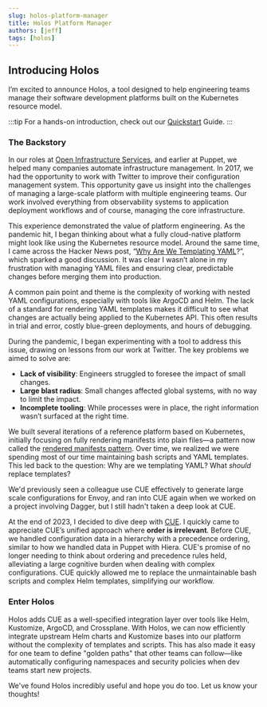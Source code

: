 ```yaml
---
slug: holos-platform-manager
title: Holos Platform Manager
authors: [jeff]
tags: [holos]
---
```


## Introducing Holos

I’m excited to announce Holos, a tool designed to help engineering teams
manage their software development platforms built on the Kubernetes resource
model.

:::tip
For a hands-on introduction, check out our [Quickstart] Guide.
:::

### The Backstory

In our roles at [Open Infrastructure Services], and earlier at Puppet, we helped
many companies automate infrastructure management. In 2017, we had the
opportunity to work with Twitter to improve their configuration management
system.  This opportunity gave us insight into the challenges of managing a
large-scale platform with multiple engineering teams. Our work involved
everything from observability systems to application deployment workflows and of
course, managing the core infrastructure.

This experience demonstrated the value of platform engineering. As the pandemic
hit, I began thinking about what a fully cloud-native platform might look like
using the Kubernetes resource model. Around the same time, I came across the
Hacker News post, “[Why Are We Templating YAML]?”, which sparked a good
discussion. It was clear I wasn’t alone in my frustration with managing YAML
files and ensuring clear, predictable changes before merging them into
production.

A common pain point and theme is the complexity of working with nested YAML
configurations, especially with tools like ArgoCD and Helm. The lack of a
standard for rendering YAML templates makes it difficult to see what changes are
actually being applied to the Kubernetes API. This often results in trial and
error, costly blue-green deployments, and hours of debugging.

During the pandemic, I began experimenting with a tool to address this issue,
drawing on lessons from our work at Twitter. The key problems we aimed to solve
are:

- **Lack of visibility**: Engineers struggled to foresee the impact of small changes.
- **Large blast radius**: Small changes affected global systems, with no way to limit the impact.
- **Incomplete tooling**: While processes were in place, the right information wasn’t surfaced at the right time.

We built several iterations of a reference platform based on Kubernetes,
initially focusing on fully rendering manifests into plain files—a pattern now
called the [rendered manifests pattern]. Over time, we realized we were spending
most of our time maintaining bash scripts and YAML templates. This led back to
the question: Why are we templating YAML? What _should_ replace templates?

We'd previously seen a colleague use CUE effectively to generate large scale
configurations for Envoy, and ran into CUE again when we worked on a project
involving Dagger, but I still hadn't taken a deep look at CUE.

At the end of 2023, I decided to dive deep with [CUE].  I quickly came to
appreciate CUE’s unified approach where **order is irrelevant**.  Before CUE, we
handled configuration data in a hierarchy with a precedence ordering, similar to
how we handled data in Puppet with Hiera.  CUE's promise of no longer needing to
think about ordering and precedence rules held, alleviating a large cognitive
burden when dealing with complex configurations. CUE quickly allowed me to
replace the unmaintainable bash scripts and complex Helm templates, simplifying
our workflow.

### Enter Holos

Holos adds CUE as a well-specified integration layer over tools like Helm,
Kustomize, ArgoCD, and Crossplane. With Holos, we can now efficiently integrate
upstream Helm charts and Kustomize bases into our platform without the
complexity of templates and scripts. This has also made it easy for one team to
define "golden paths" that other teams can follow—like automatically configuring
namespaces and security policies when dev teams start new projects.

We've found Holos incredibly useful and hope you do too. Let us know your
thoughts!

[Guides]: /docs/guides/
[API Reference]: /docs/api/
[Quickstart]: /docs/quickstart/
[CUE]: https://cuelang.org/
[Author API]: /docs/api/author/
[Core API]: /docs/api/core/
[Open Infrastructure Services]: https://openinfrastructure.co/
[Why are we templating YAML]: https://hn.algolia.com/?dateRange=all&page=0&prefix=false&query=https%3A%2F%2Fleebriggs.co.uk%2Fblog%2F2019%2F02%2F07%2Fwhy-are-we-templating-yaml&sort=byDate&type=story

[Holos]: https://holos.run/
[Quickstart]: /docs/quickstart/
[rendered manifests pattern]: https://akuity.io/blog/the-rendered-manifests-pattern/
